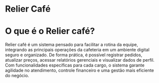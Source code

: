 # Relier Café
# O que é o Relier café?
Relier café é um sistema pensado para facilitar a rotina da equipe, integrando as principais operações da cafeteria em um ambiente digital seguro e organizado. De forma prática, é possível registrar pedidos, atualizar preços, acessar relatórios gerenciais e visualizar dados de perfil. Com funcionalidades específicas para cada cargo, o sistema garante agilidade no atendimento, controle financeiro e uma gestão mais eficiente do negócio.
